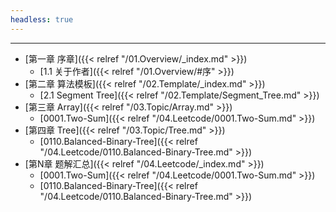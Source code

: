 ```yaml
---
headless: true
---
```


<hr>

- [第一章 序章]({{< relref "/01.Overview/_index.md" >}})
  - [1.1 关于作者]({{< relref "/01.Overview/#序" >}})
- [第二章 算法模板]({{< relref "/02.Template/_index.md" >}})
  - [2.1 Segment Tree]({{< relref "/02.Template/Segment_Tree.md" >}})
- [第三章 Array]({{< relref "/03.Topic/Array.md" >}})
  - [0001.Two-Sum]({{< relref "/04.Leetcode/0001.Two-Sum.md" >}})
- [第四章 Tree]({{< relref "/03.Topic/Tree.md" >}})
  - [0110.Balanced-Binary-Tree]({{< relref "/04.Leetcode/0110.Balanced-Binary-Tree.md" >}})
- [第N章 题解汇总]({{< relref "/04.Leetcode/_index.md" >}})
    - [0001.Two-Sum]({{< relref "/04.Leetcode/0001.Two-Sum.md" >}})
    - [0110.Balanced-Binary-Tree]({{< relref "/04.Leetcode/0110.Balanced-Binary-Tree.md" >}})
<br />

